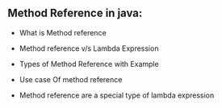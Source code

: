 ## Method Reference in java:

- What is Method reference
- Method reference v/s Lambda Expression
- Types of Method Reference with Example
- Use case Of method reference

- Method reference are a special type of  lambda expression
